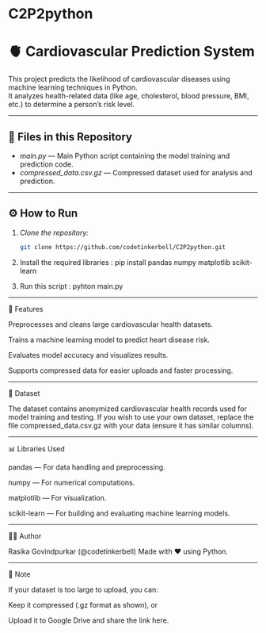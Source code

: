 # C2P2python
# 🫀 Cardiovascular Prediction System

This project predicts the likelihood of cardiovascular diseases using machine learning techniques in Python.  
It analyzes health-related data (like age, cholesterol, blood pressure, BMI, etc.) to determine a person’s risk level.

---

## 📁 Files in this Repository
- *main.py* — Main Python script containing the model training and prediction code.  
- *compressed_data.csv.gz* — Compressed dataset used for analysis and prediction.  

---

## ⚙ How to Run

1. *Clone the repository:*
   ```bash
   git clone https://github.com/codetinkerbell/C2P2python.git

2. Install the required libraries :
   pip install pandas numpy matplotlib scikit-learn

3. Run this script :
   pyhton main.py

---

🧠 Features

Preprocesses and cleans large cardiovascular health datasets.

Trains a machine learning model to predict heart disease risk.

Evaluates model accuracy and visualizes results.

Supports compressed data for easier uploads and faster processing.



---

💾 Dataset

The dataset contains anonymized cardiovascular health records used for model training and testing.
If you wish to use your own dataset, replace the file compressed_data.csv.gz with your data (ensure it has similar columns).


---

📊 Libraries Used

pandas — For data handling and preprocessing.

numpy — For numerical computations.

matplotlib — For visualization.

scikit-learn — For building and evaluating machine learning models.



---

👩‍💻 Author

Rasika Govindpurkar (@codetinkerbell)
Made with ❤ using Python.


---

📌 Note

If your dataset is too large to upload, you can:

Keep it compressed (.gz format as shown), or

Upload it to Google Drive and share the link here.
